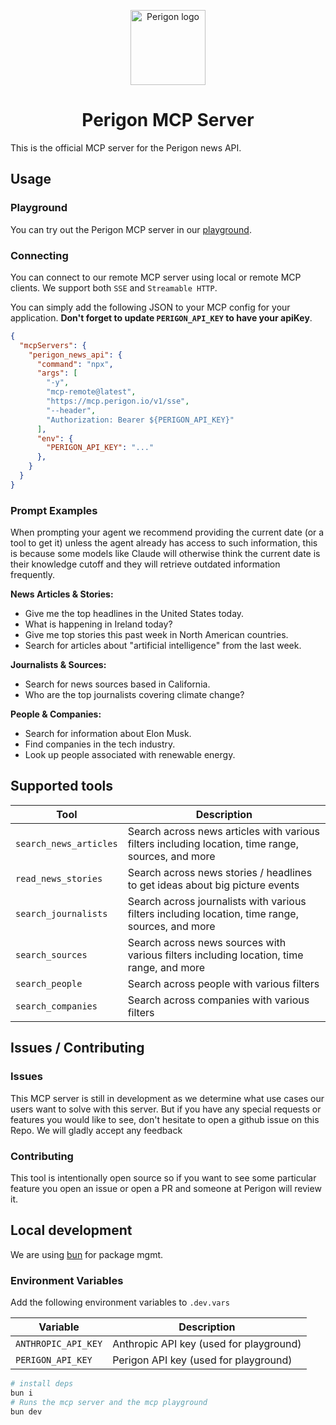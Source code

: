 <p align="center">
  <img src="https://goperigon.com/favicon.ico" width="120" alt="Perigon logo" />
</p>

<h1 align="center">Perigon&nbsp;MCP&nbsp;Server</h1>

This is the official MCP server for the Perigon news API.

## Usage

### Playground

You can try out the Perigon MCP server in our [playground](https://mcp.perigon.io).

### Connecting

You can connect to our remote MCP server using local or remote MCP clients.
We support both `SSE` and `Streamable HTTP`.

You can simply add the following JSON to your MCP config for your application. **Don't forget to update `PERIGON_API_KEY` to
have your apiKey**.

```json
{
  "mcpServers": {
    "perigon_news_api": {
      "command": "npx",
      "args": [
        "-y",
        "mcp-remote@latest",
        "https://mcp.perigon.io/v1/sse",
        "--header",
        "Authorization: Bearer ${PERIGON_API_KEY}"
      ],
      "env": {
        "PERIGON_API_KEY": "..."
      },
    }
  }
}
```

### Prompt Examples

When prompting your agent we recommend providing the current date (or a tool to get it) unless the agent already has access to such information, this is because some models like Claude will otherwise think the current date is their knowledge cutoff and they will retrieve outdated information frequently.

**News Articles & Stories:**
- Give me the top headlines in the United States today.
- What is happening in Ireland today?
- Give me top stories this past week in North American countries.
- Search for articles about "artificial intelligence" from the last week.

**Journalists & Sources:**
- Search for news sources based in California.
- Who are the top journalists covering climate change?

**People & Companies:**
- Search for information about Elon Musk.
- Find companies in the tech industry.
- Look up people associated with renewable energy.


## Supported tools

| Tool | Description |
|------|-------------|
| `search_news_articles` | Search across news articles with various filters including location, time range, sources, and more |
| `read_news_stories` | Search across news stories / headlines to get ideas about big picture events |
| `search_journalists` | Search across journalists with various filters including location, time range, sources, and more |
| `search_sources` | Search across news sources with various filters including location, time range, and more |
| `search_people` | Search across people with various filters |
| `search_companies` | Search across companies with various filters |

## Issues / Contributing

### Issues

This MCP server is still in development as we determine what use cases our users want to
solve with this server. But if you have any special requests or features you would like to
see, don't hesitate to open a github issue on this Repo. We will gladly accept any feedback

### Contributing

This tool is intentionally open source so if you want to see some particular feature you
open an issue or open a PR and someone at Perigon will review it.

## Local development

We are using [bun](https://bun.sh/) for package mgmt.


### Environment Variables

Add the following environment variables to `.dev.vars`

| Variable | Description |
|----------|-------------|
| `ANTHROPIC_API_KEY` | Anthropic API key (used for playground) |
| `PERIGON_API_KEY` | Perigon API key (used for playground) |

```zsh
# install deps
bun i
# Runs the mcp server and the mcp playground
bun dev
```
